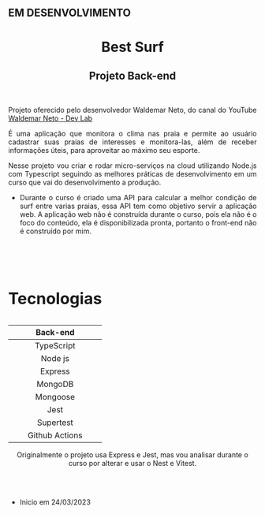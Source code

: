 ## EM DESENVOLVIMENTO

<div align="center">

# Best Surf

## Projeto Back-end

<br>

<div align="justify">

Projeto oferecido pelo desenvolvedor Waldemar Neto, do canal do YouTube <a href="https://www.youtube.com/@WaldemarNetoDevLab">Waldemar Neto - Dev Lab</a>

É uma aplicação que monitora o clima nas praia e permite ao usuário cadastrar suas praias de interesses e monitora-las, além de receber informações úteis, para aproveitar ao máximo seu esporte.

Nesse projeto vou criar e rodar micro-serviços na cloud utilizando Node.js com Typescript seguindo as melhores práticas de desenvolvimento em um curso que vai do desenvolvimento a produção.

- Durante o curso é criado uma API para calcular a melhor condição de surf entre varias praias, essa API tem como objetivo servir a aplicação web. A aplicação web não é construída durante o curso, pois ela não é o foco do conteúdo, ela é disponibilizada pronta, portanto o front-end não é construído por mim.

</div>

<br><br>

<table width="300px" align="center">
      <caption> <h1 align="center">Tecnologias</h1> </caption>	         
       <thead>                      
               <th width="150px" style="text-align:center" colspan="1">Back-end</th>                  
       </thead>
       <tbody align="center">          
           <tr>                           
                <td colspan="1">TypeScript</th>                              
           </tr>
           <tr>             
                 <td colspan="1">Node js</th>       
           </tr>    
            <tr>             
                 <td colspan="1">Express</th>   
            </tr>         
            <tr>             
                 <td colspan="1">MongoDB</th>          
           </tr>       
           <tr>             
                 <td colspan="1">Mongoose</th>          
           </tr>         
            <tr>             
                 <td colspan="1">Jest</th>   
            </tr>  
             <tr>             
                 <td colspan="1">Supertest</th>   
            </tr>  
            <tr>             
                 <td colspan="1">Github Actions</th>   
            </tr>        
       </tbody>
</table>

Originalmente o projeto usa Express e Jest, mas vou analisar durante o curso por alterar e usar o Nest e Vitest.

</div>


<br><br>


- Inicio em 24/03/2023